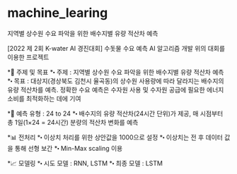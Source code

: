# machine_learing
지역별 상수원 수요 파악을 위한 배수지별 유량 적산차 예측

[2022 제 2회 K-water AI 경진대회] 수돗물 수요 예측 AI 알고리즘 개발
위의 대회를 이용한 프로젝트

*📍 주제 및 목표
    *⬝ 주제 : 지역별 상수원 수요 파악을 위한 배수지별 유량 적산차 예측
    *⬝ 목표 : 대상지(경상북도 김천시 율곡동)의 상수원 사용량에 따라 달라지는 배수지의 유량 적산차를 예측. 정확한 수요 예측은 수자원 사용 및 수자원 공급에 필요한 에너지 소비를 최적화하는 데에 기여

*📍 예측 유형 : 24 to 24
    *⬝ 배수지의 유량 적산차(24시간 단위)가 제공, 매 시점부터 총 1일(1×24 = 24시간) 분량의 적산차 변화를 예측

*📊 전처리
    *⬝ 이상치 처리를 위한 상안값을 1000으로 설정
    *⬝ 이상치는 전 후 데이터 값을 통해 선형 보간
    *⬝ Min-Max scaling 이용

*📈 모델링
    *⬝ 시도 모델 : RNN, LSTM
    *⬝ 최종 모델 : LSTM
